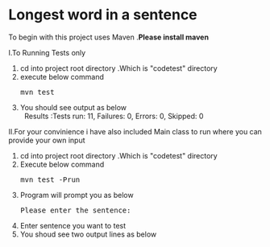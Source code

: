 <h1> Longest word in a sentence </h1>

To begin with this project uses Maven .<b>Please install maven </b>

I.To Running Tests only
  1. cd into project root directory .Which is "codetest" directory
  2. execute below command  <pre>mvn test</pre>
  3. You should see output as below <br>
              &nbsp; Results :Tests run: 11, Failures: 0, Errors: 0, Skipped: 0
          
II.For your convinience i have also included Main class to run where you can provide your own input 
 <ol tyle="1">
  <li>cd into project root directory .Which is "codetest" directory</li>
  <li> Execute below command  <pre>mvn test -Prun</pre></li>
  <li> Program will prompt you as below  <pre>Please enter the sentence:</pre></li>
  <li> Enter sentence you want to test </li>
  <li> You shoud see two output lines as below</li>
 </li>
  
